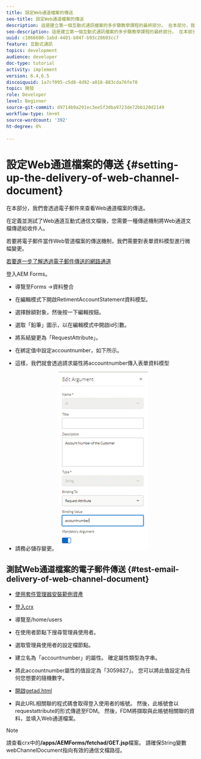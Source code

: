 ```yaml
---
title: 設定Web通道檔案的傳送
seo-title: 設定Web通道檔案的傳送
description: 這是建立第一個互動式通訊檔案的多步驟教學課程的最終部分。 在本部分，我們會透過電子郵件來查看Web通道檔案的傳送。
seo-description: 這是建立第一個互動式通訊檔案的多步驟教學課程的最終部分。 在本部分，我們會透過電子郵件來查看Web通道檔案的傳送。
uuid: c1066600-1abd-4401-b04f-b93c28603cc7
feature: 互動式通訊
topics: development
audience: developer
doc-type: tutorial
activity: implement
version: 6.4,6.5
discoiquuid: 1a7cf095-c5d8-4d92-a018-883cda76fe70
topic: 開發
role: Developer
level: Beginner
source-git-commit: d9714b9a291ec3ee5f3dba9723de72bb120d2149
workflow-type: tm+mt
source-wordcount: '392'
ht-degree: 0%

---
```



# 設定Web通道檔案的傳送 {#setting-up-the-delivery-of-web-channel-document}


在本部分，我們會透過電子郵件來查看Web通道檔案的傳送。

在定義並測試了Web通道互動式通信文檔後，您需要一種傳遞機制將Web通道文檔傳遞給收件人。

若要將電子郵件當作Web管道檔案的傳送機制，我們需要對表單資料模型進行微幅變更。

[若要進一步了解透過電子郵件傳送的網路通道](/help/forms/interactive-communications/delivery-of-web-channel-document-tutorial-use.md)

登入AEM Forms。

* 導覽至Forms ->資料整合

* 在編輯模式下開啟RetimentAccountStatement資料模型。

* 選擇餘額對象，然後按一下編輯按鈕。

* 選取「鉛筆」圖示，以在編輯模式中開啟id引數。

* 將系結變更為「RequestAttribute」。

* 在綁定值中設定accountnumber，如下所示。

* 這樣，我們就會透過請求屬性將accountnumber傳入表單資料模型

* 請務必儲存變更。
   ![fdm](assets/requestattribute.gif)

## 測試Web通道檔案的電子郵件傳送 {#test-email-delivery-of-web-channel-document}

* [使用套件管理器安裝範例資產](assets/webchanneldelivery.zip)
* [登入crx](http://localhost:4502/crx/de/index.jsp#)

* 導覽至/home/users

* 在使用者節點下搜尋管理員使用者。

* 選取管理員使用者的設定檔節點。

* 建立名為「accountnumber」的屬性。 確定屬性類型為字串。

* 將此accountnumber屬性的值設定為「3059827」。 您可以將此值設定為任何您想要的隨機數字。

* [開啟getad.html](http://localhost:4502/content/getad.html)

* 與此URL相關聯的程式碼會取得登入使用者的帳號。 然後，此帳號會以requestattribute的形式傳遞至FDM。 然後，FDM將擷取與此帳號相關聯的資料，並填入Web通道檔案。

>[!NOTE]
>
>請查看crx中的&#x200B;**/apps/AEMForms/fetchad/GET.jsp**&#x200B;檔案。 請確保String變數webChannelDocument指向有效的通信文檔路徑。
